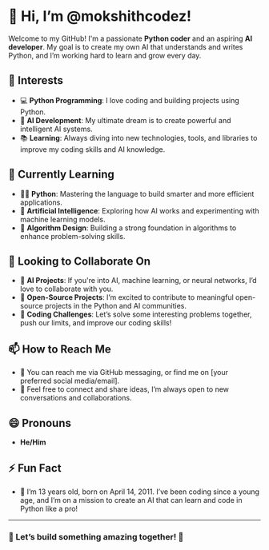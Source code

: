 # 👋 Hi, I’m **@mokshithcodez**!

Welcome to my GitHub! I'm a passionate **Python coder** and an aspiring **AI developer**. My goal is to create my own AI that understands and writes Python, and I’m working hard to learn and grow every day.

## 👀 **Interests**
- 💻 **Python Programming**: I love coding and building projects using Python.
- 🤖 **AI Development**: My ultimate dream is to create powerful and intelligent AI systems.
- 📚 **Learning**: Always diving into new technologies, tools, and libraries to improve my coding skills and AI knowledge.

## 🌱 **Currently Learning**
- 🧑‍💻 **Python**: Mastering the language to build smarter and more efficient applications.
- 🤖 **Artificial Intelligence**: Exploring how AI works and experimenting with machine learning models.
- 📖 **Algorithm Design**: Building a strong foundation in algorithms to enhance problem-solving skills.

## 💞️ **Looking to Collaborate On**
- 🤝 **AI Projects**: If you're into AI, machine learning, or neural networks, I’d love to collaborate with you.
- 🔄 **Open-Source Projects**: I’m excited to contribute to meaningful open-source projects in the Python and AI communities.
- 🧩 **Coding Challenges**: Let’s solve some interesting problems together, push our limits, and improve our coding skills!

## 📫 **How to Reach Me**
- 💬 You can reach me via GitHub messaging, or find me on [your preferred social media/email].
- 🚀 Feel free to connect and share ideas, I’m always open to new conversations and collaborations.

## 😄 **Pronouns**
- **He/Him**

## ⚡ **Fun Fact**
- 🎉 I’m 13 years old, born on April 14, 2011. I’ve been coding since a young age, and I’m on a mission to create an AI that can learn and code in Python like a pro!

---

### 💬 Let’s build something amazing together! 🚀

